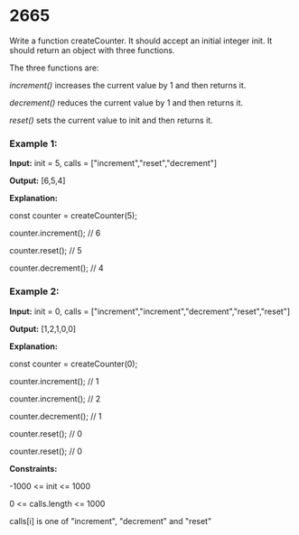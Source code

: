 # 2665

Write a function createCounter. It should accept an initial integer init. It should return an object with three functions.

The three functions are:

*increment()* increases the current value by 1 and then returns it.

*decrement()* reduces the current value by 1 and then returns it.

*reset()* sets the current value to init and then returns it.
 

### Example 1:

**Input:** init = 5, calls = ["increment","reset","decrement"]

**Output:** [6,5,4]

**Explanation:**

const counter = createCounter(5);

counter.increment(); // 6

counter.reset(); // 5

counter.decrement(); // 4


### Example 2:


**Input:** init = 0, calls = ["increment","increment","decrement","reset","reset"]

**Output:** [1,2,1,0,0]

**Explanation:**

const counter = createCounter(0);

counter.increment(); // 1

counter.increment(); // 2

counter.decrement(); // 1

counter.reset(); // 0

counter.reset(); // 0
 

**Constraints:**

-1000 <= init <= 1000

0 <= calls.length <= 1000

calls[i] is one of "increment", "decrement" and "reset"